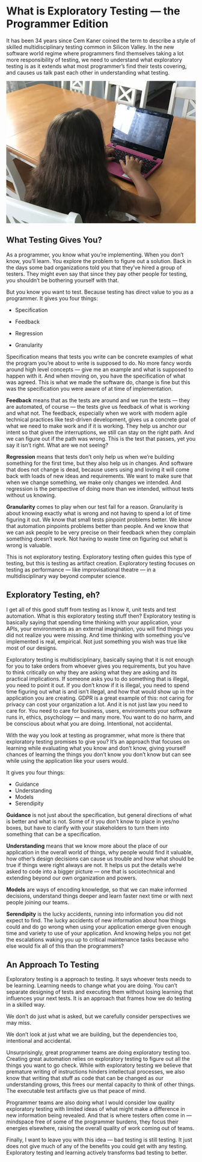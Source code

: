 # What is Exploratory Testing — the Programmer Edition

It has been 34 years since Cem Kaner coined the term to describe a style of skilled multidisciplinary testing common in Silicon Valley. In the new software world regime where programmers find themselves taking a lot more responsibility of testing, we need to understand what exploratory testing is as it extends what most programmer’s find their tests covering, and causes us talk past each other in understanding what testing.

![Girl on computer](./girloncomputer.webp)

## What Testing Gives You?

As a programmer, you know what you’re implementing. When you don’t know, you’ll learn. You explore the problem to figure out a solution.
Back in the days some bad organizations told you that they’ve hired a group of testers. They might even say that since they pay other people for testing, you shouldn’t be bothering yourself with that.

But you know you want to test. Because testing has direct value to you as a programmer. It gives you four things:

* Specification

* Feedback

* Regression

* Granularity

Specification means that tests you write can be concrete examples of what the program you’re about to write is supposed to do. No more fancy words around high level concepts — give me an example and what is supposed to happen with it. And when moving on, you have the specification of what was agreed. This is what we made the software do, change is fine but this was the specification you were aware of at time of implementation.

**Feedback** means that as the tests are around and we run the tests — they are automated, of course — the tests give us feedback of what is working and what not. The feedback, especially when we work with modern agile technical practices like test-driven development, gives us a concrete goal of what we need to make work and if it is working. They help us anchor our intent so that given the interruptions, we still can stay on the right path. And we can figure out if the path was wrong. This is the test that passes, yet you say it isn’t right. What are we not seeing?

**Regression** means that tests don’t only help us when we’re building something for the first time, but they also help us in changes. And software that does not change is dead, because users using and loving it will come back with loads of new ideas and requirements. We want to make sure that when we change something, we make only changes we intended. And regression is the perspective of doing more than we intended, without tests without us knowing.

**Granularity** comes to play when our test fail for a reason. Granularity is about knowing exactly what is wrong and not having to spend a lot of time figuring it out. We know that small tests pinpoint problems better. We know that automation pinpoints problems better than people. And we know that we can ask people to be very precise on their feedback when they complain something doesn’t work. Not having to waste time on figuring out what is wrong is valuable.

This is not exploratory testing. Exploratory testing often guides this type of testing, but this is testing as artifact creation. Exploratory testing focuses on testing as performance — like improvisational theatre — in a multidisciplinary way beyond computer science.

## Exploratory Testing, eh?

I get all of this good stuff from testing as I know it, unit tests and test automation. What is this exploratory testing stuff then?
Exploratory testing is basically saying that spending time thinking with your application, your APIs, your environments as an external imagination, you will find things you did not realize you were missing. And time thinking with something you’ve implemented is real, empirical. Not just something you wish was true like most of our designs.

Exploratory testing is multidisciplinary, basically saying that it is not enough for you to take orders from whoever gives you requirements, but you have to think critically on why they are asking what they are asking and its practical implications. If someone asks you to do something that is illegal, you need to point it out. If you don’t know if it is illegal, you need to spend time figuring out what is and isn’t illegal, and how that would show up in the application you are creating. GDPR is a great example of this: not caring for privacy can cost your organization a lot. And it is not just law you need to care for. You need to care for business, users, environments your software runs in, ethics, psychology — and many more. You want to do no harm, and be conscious about what you are doing. Intentional, not accidental.

With the way you look at testing as programmer, what more is there that exploratory testing promises to give you? It’s an approach that focuses on learning while evaluating what you know and don’t know, giving yourself chances of learning the things you don’t know you don’t know but can see while using the application like your users would.

It gives you four things:

* Guidance
* Understanding
* Models
* Serendipity

**Guidance** is not just about the specification, but general directions of what is better and what is not. Some of it you don’t know to place in yes/no boxes, but have to clarify with your stakeholders to turn them into something that can be a specification.

**Understanding** means that we know more about the place of our application in the overall world of things, why people would find it valuable, how other’s design decisions can cause us trouble and how what should be true if things were right always are not. It helps us put the details we’re asked to code into a bigger picture — one that is sociotechnical and extending beyond our own organization and powers.

**Models** are ways of encoding knowledge, so that we can make informed decisions, understand things deeper and learn faster next time or with next people joining our teams.

**Serendipity** is the lucky accidents, running into information you did not expect to find. The lucky accidents of new information about how things could and do go wrong when using your application emerge given enough time and variety to use of your application. And knowing helps you not get the escalations waking you up to critical maintenance tasks because who else would fix all of this than the programmers?

## An Approach To Testing

Exploratory testing is a approach to testing. It says whoever tests needs to be learning. Learning needs to change what you are doing. You can’t separate designing of tests and executing them without losing learning that influences your next tests. It is an approach that frames how we do testing in a skilled way.

We don’t do just what is asked, but we carefully consider perspectives we may miss.

We don’t look at just what we are building, but the dependencies too, intentional and accidental.

Unsurprisingly, great programmer teams are doing exploratory testing too. Creating great automation relies on exploratory testing to figure out all the things you want to go check. While with exploratory testing we believe that premature writing of instructions hinders intellectual processes, we also know that writing that stuff as code that can be changed as our understanding grows, this frees our mental capacity to think of other things. The executable test artifacts give us that peace of mind.

Programmer teams are also doing what I would consider low quality exploratory testing with limited ideas of what might make a difference in new information being revealed. And that is where testers often come in — mindspace free of some of the programmer burdens, they focus their energies elsewhere, raising the overall quality of work coming out of teams.

Finally, I want to leave you with this idea — bad testing is still testing. It just does not give much of any of the benefits you could get with any testing. Exploratory testing and learning actively transforms bad testing to better.
